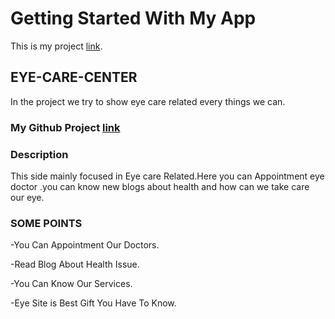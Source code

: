 # Getting Started With My App

This is my project [link](https://github.com/facebook/create-react-app).

## EYE-CARE-CENTER

In the project we try to show eye care related every things we can.

### My Github Project [link](https://github.com/Programming-Hero-Web-Course3/healthcare-related-website-krishnacheashty)



### Description
 This side mainly focused in Eye care Related.Here you can Appointment eye doctor .you can know new blogs about health and how can we take care our eye. 

 ### SOME POINTS 

 -You Can Appointment Our Doctors.

 -Read Blog About Health Issue.

 -You Can Know Our Services.

 -Eye Site is Best Gift You Have To Know.
